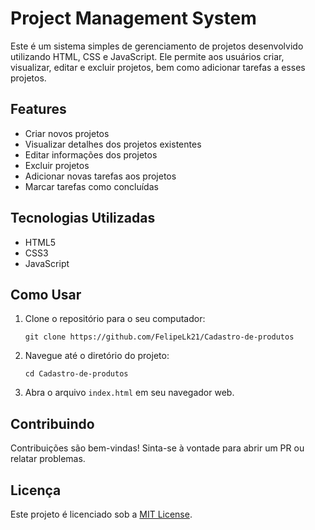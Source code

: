 # Project Management System

Este é um sistema simples de gerenciamento de projetos desenvolvido utilizando HTML, CSS e JavaScript. Ele permite aos usuários criar, visualizar, editar e excluir projetos, bem como adicionar tarefas a esses projetos.

## Features

- Criar novos projetos
- Visualizar detalhes dos projetos existentes
- Editar informações dos projetos
- Excluir projetos
- Adicionar novas tarefas aos projetos
- Marcar tarefas como concluídas

## Tecnologias Utilizadas

- HTML5
- CSS3
- JavaScript

## Como Usar

1. Clone o repositório para o seu computador:
   ```
   git clone https://github.com/FelipeLk21/Cadastro-de-produtos
   ```
2. Navegue até o diretório do projeto:
   ```
   cd Cadastro-de-produtos
   ```
3. Abra o arquivo `index.html` em seu navegador web.

## Contribuindo

Contribuições são bem-vindas! Sinta-se à vontade para abrir um PR ou relatar problemas.

## Licença

Este projeto é licenciado sob a [MIT License](https://opensource.org/licenses/MIT).
